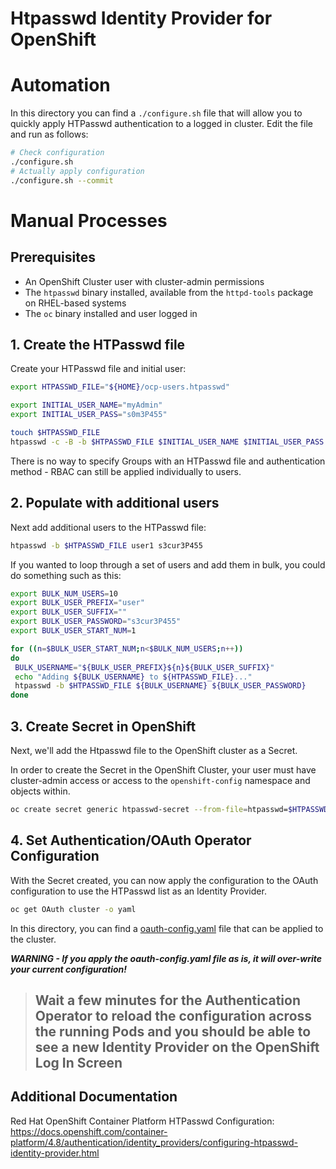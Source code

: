 # Htpasswd Identity Provider for OpenShift

# Automation

In this directory you can find a `./configure.sh` file that will allow you to quickly apply HTPasswd authentication to a logged in cluster.  Edit the file and run as follows:

```bash
# Check configuration
./configure.sh
# Actually apply configuration
./configure.sh --commit
```

# Manual Processes

## Prerequisites

- An OpenShift Cluster user with cluster-admin permissions
- The `htpasswd` binary installed, available from the `httpd-tools` package on RHEL-based systems
- The `oc` binary installed and user logged in

## 1. Create the HTPasswd file

Create your HTPasswd file and initial user:

```bash
export HTPASSWD_FILE="${HOME}/ocp-users.htpasswd"

export INITIAL_USER_NAME="myAdmin"
export INITIAL_USER_PASS="s0m3P455"

touch $HTPASSWD_FILE
htpasswd -c -B -b $HTPASSWD_FILE $INITIAL_USER_NAME $INITIAL_USER_PASS
```

There is no way to specify Groups with an HTPasswd file and authentication method - RBAC can still be applied individually to users.

## 2. Populate with additional users

Next add additional users to the HTPasswd file:

```bash
htpasswd -b $HTPASSWD_FILE user1 s3cur3P455
```

If you wanted to loop through a set of users and add them in bulk, you could do something such as this:

```bash
export BULK_NUM_USERS=10
export BULK_USER_PREFIX="user"
export BULK_USER_SUFFIX=""
export BULK_USER_PASSWORD="s3cur3P455"
export BULK_USER_START_NUM=1

for ((n=$BULK_USER_START_NUM;n<$BULK_NUM_USERS;n++))
do
 BULK_USERNAME="${BULK_USER_PREFIX}${n}${BULK_USER_SUFFIX}"
 echo "Adding ${BULK_USERNAME} to ${HTPASSWD_FILE}..."
 htpasswd -b $HTPASSWD_FILE ${BULK_USERNAME} ${BULK_USER_PASSWORD}
done
```

## 3. Create Secret in OpenShift

Next, we'll add the Htpasswd file to the OpenShift cluster as a Secret.

In order to create the Secret in the OpenShift Cluster, your user must have cluster-admin access or access to the `openshift-config` namespace and objects within.

```bash
oc create secret generic htpasswd-secret --from-file=htpasswd=$HTPASSWD_FILE -n openshift-config
```

## 4. Set Authentication/OAuth Operator Configuration

With the Secret created, you can now apply the configuration to the OAuth configuration to use the HTPasswd list as an Identity Provider.

```bash
oc get OAuth cluster -o yaml
```

In this directory, you can find a [oauth-config.yaml](oauth-config.yaml) file that can be applied to the cluster.

***WARNING - If you apply the oauth-config.yaml file as is, it will over-write your current configuration!***

> ## Wait a few minutes for the Authentication Operator to reload the configuration across the running Pods and you should be able to see a new Identity Provider on the OpenShift Log In Screen

## Additional Documentation

Red Hat OpenShift Container Platform HTPasswd Configuration: https://docs.openshift.com/container-platform/4.8/authentication/identity_providers/configuring-htpasswd-identity-provider.html